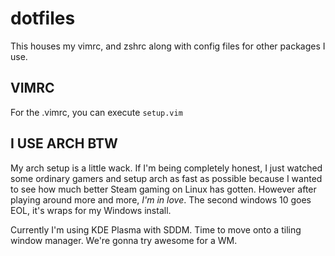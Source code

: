 # dotfiles

This houses my vimrc, and zshrc along with config files for other packages I use.

## VIMRC
For the .vimrc, you can execute `setup.vim`

## I USE ARCH BTW

My arch setup is a little wack. If I'm being completely honest, I just watched
some ordinary gamers and setup arch as fast as possible because I wanted to see
how much better Steam gaming on Linux has gotten. However after playing around more and more,
*I'm in love*. The second windows 10 goes EOL, it's wraps for my Windows install.

Currently I'm using KDE Plasma with SDDM. Time to move onto a tiling window manager.
We're gonna try awesome for a WM.

